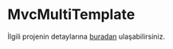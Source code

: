 # MvcMultiTemplate
İlgili projenin detaylarına [buradan](https://blog.codevist.com/asp-net-multi-template-kullanimi-1bdeaea44a5) ulaşabilirsiniz.
